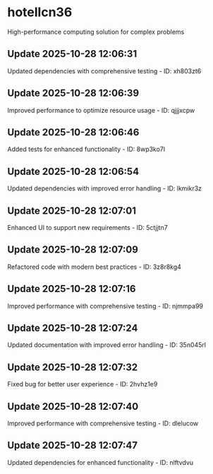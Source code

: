 # hotellcn36
High-performance computing solution for complex problems

## Update 2025-10-28 12:06:31
Updated dependencies with comprehensive testing - ID: xh803zt6


## Update 2025-10-28 12:06:39
Improved performance to optimize resource usage - ID: qjjjxcpw


## Update 2025-10-28 12:06:46
Added tests for enhanced functionality - ID: 8wp3ko7l


## Update 2025-10-28 12:06:54
Updated dependencies with improved error handling - ID: lkmikr3z


## Update 2025-10-28 12:07:01
Enhanced UI to support new requirements - ID: 5ctjjtn7


## Update 2025-10-28 12:07:09
Refactored code with modern best practices - ID: 3z8r8kg4


## Update 2025-10-28 12:07:16
Improved performance with comprehensive testing - ID: njmmpa99


## Update 2025-10-28 12:07:24
Updated documentation with improved error handling - ID: 35n045rl


## Update 2025-10-28 12:07:32
Fixed bug for better user experience - ID: 2hvhz1e9


## Update 2025-10-28 12:07:40
Improved performance with comprehensive testing - ID: dlelucow


## Update 2025-10-28 12:07:47
Updated dependencies for enhanced functionality - ID: nlftvdvu

